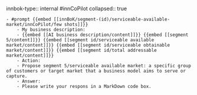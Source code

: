 innbok-type:: internal
#innCoPilot
collapsed:: true

	- #prompt {{embed [[innBoK/segment-(id)/serviceable-available-market/innCoPilot/few shots]]}}
		- My business description:
		- {{embed [[AI business description/content]]}} {{embed [[segment 5/content]]}} {{embed [[segment id/serviceable available market/content]]}} {{embed [[segment id/serviceable obtainable market/content]]}} {{embed [[segment id/total addressable market/content]]}}
		- Action:
		- Propose segment 5/serviceable available market: a specific group of customers or target market that a business model aims to serve or capture.
		- Answer:
		- Please write your respons in a MarkDown code box.
